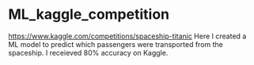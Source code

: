 # ML_kaggle_competition

https://www.kaggle.com/competitions/spaceship-titanic
Here I created a ML model to predict which passengers were transported from the spaceship. 
I receieved 80% accuracy on Kaggle.
